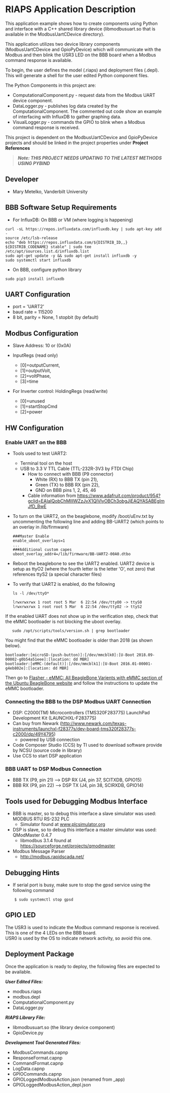 # RIAPS Application Description
This application example shows how to create components using Python and interface with a C++
shared library device (libmodbusuart.so that is available in the ModbusUartCDevice directory).

This application utilizes two device library components (ModbusUartCDevice and GpioPyDevice)
which will communicate with the Modbus and then blink the USR3 LED on the BBB board when a Modbus
command response is available.

To begin, the user defines the model (.riaps) and deployment files (.depl). This will generate
a shell for the user edited Python component files.

The Python Components in this project are:
* ComputationalComponent.py - request data from the Modbus UART device component.
* DataLogger.py - publishes log data created by the ComputationalComponent. The commented out code show an example of interfacing with InfluxDB to gather graphing data.
* VisualLogger.py - commands the GPIO to blink when a Modbus command response is received.

This project is dependent on the ModbusUartCDevice and GpioPyDevice projects and should be linked in the project properties under **Project References**

> ***Note:  THIS PROJECT NEEDS UPDATING TO THE LATEST METHODS USING PYBIND***

## Developer
* Mary Metelko, Vanderbilt University

## BBB Software Setup Requirements
* For InfluxDB: On BBB or VM (where logging is happening)
```
curl -sL https://repos.influxdata.com/influxdb.key | sudo apt-key add -      
source /etc/lsb-release     
echo "deb https://repos.influxdata.com/${DISTRIB_ID,,} ${DISTRIB_CODENAME} stable" | sudo tee /etc/apt/sources.list.d/influxdb.list     
sudo apt-get update -y && sudo apt-get install influxdb -y      
sudo systemctl start influxdb
```

* On BBB, configure python library
```
sudo pip3 install influxdb
```

## UART Configuration
* port = 'UART2'
* baud rate = 115200
* 8 bit, parity = None, 1 stopbit (by default)

## Modbus Configuration
* Slave Address:  10 or (0x0A)

* InputRegs (read only)
  - [0]=outputCurrent,
  - [1]=outputVolt,
  - [2]=voltPhase,
  - [3]=time

* For Inverter control:  HoldingRegs (read/write)
  - [0]=unused
  - [1]=startStopCmd
  - [2]=power

## HW Configuration
### Enable UART on the BBB
* Tools used to test UART2:  
  - Terminal tool on the host
  - USB to 3.3 V TTL Cable (TTL-232R-3V3 by FTDI Chip)
    - How to connect with BBB (P9 connector)
      - White (RX) to BBB TX (pin 21),
      - Green (TX) to BBB RX (pin 22),
      - GND on BBB pins 1, 2, 45, 46
    - Cable information from https://www.adafruit.com/product/954?gclid=EAIaIQobChMIlIWZzJvX1QIVlyOBCh3obgJjEAQYASABEgImJfD_BwE

* To turn on the UART2, on the beaglebone, modify /boot/uEnv.txt by uncommenting the following line and adding BB-UART2
(which points to an overlay in /lib/firmware)

  ```
  ###Master Enable
  enable_uboot_overlays=1
  ...
  ###Additional custom capes
  uboot_overlay_addr4=/lib/firmware/BB-UART2-00A0.dtbo
  ```

* Reboot the beaglebone to see the UART2 enabled. UART2 device is setup as ttyO2 (where the fourth letter
is the letter 'O', not zero) that references ttyS2 (a special character files)

* To verify that UART2 is enabled, do the following

  ```
  ls -l /dev/ttyO*

  lrwxrwxrwx 1 root root 5 Mar  6 22:54 /dev/ttyO0 -> ttyS0
  lrwxrwxrwx 1 root root 5 Mar  6 22:54 /dev/ttyO2 -> ttyS2
  ```

If the enabled UART does not show up in the verification step, check that the eMMC bootloader is not blocking the uboot overlay.  

```
   sudo /opt/scripts/tools/version.sh | grep bootloader
```

You might find that the eMMC bootloader is older than 2018 (as shown below).  

```
bootloader:[microSD-(push-button)]:[/dev/mmcblk0]:[U-Boot 2018.09-00002-g0b54a51eee]:[location: dd MBR]
bootloader:[eMMC-(default)]:[/dev/mmcblk1]:[U-Boot 2016.01-00001-g4eb802e]:[location: dd MBR]
```

Then go to [Flasher - eMMC: All BeagleBone Varients with eMMC section of the Ubuntu BeagleBone website](https://elinux.org/BeagleBoardUbuntu) and follow the instructions to update the eMMC bootloader.

### Connecting the BBB to the DSP Modbus UART Connection
* DSP:  C2000(TM) Microcontrollers (TMS320F28377S) LaunchPad Development Kit (LAUNCHXL-F28377S)
* Can buy from Newark (http://www.newark.com/texas-instruments/launchxl-f28377s/dev-board-tms320f28377s-c2000/dp/49Y4795)
  - powered by USB connection
* Code Composer Studio (CCS) by TI used to download software provide by NCSU (source code in library)
* Use CCS to start DSP application

### BBB UART to DSP Modbus Connection
* BBB TX (P9, pin 21) --> DSP RX (J4, pin 37, SCITXDB, GPIO15)
* BBB RX (P9, pin 22) --> DSP TX (J4, pin 38, SCIRXDB, GPIO14)

## Tools used for Debugging Modbus Interface  
* BBB is master, so to debug this interface a slave simulator was used: MODBUS RTU RS-232 PLC
  - Simulator found at www.plcsimulator.org
* DSP is slave, so to debug this interface a master simulator was used: QModMaster 0.4.7
  - libmodbus 3.1.4 found at https://sourceforge.net/projects/qmodmaster
* Modbus Message Parser
  - http://modbus.rapidscada.net/

## Debugging Hints
* If serial port is busy, make sure to stop the gpsd service using the following command
```
	$ sudo systemctl stop gpsd
```

## GPIO LED
The USR3 is used to indicate the Modbus command response is received.  This is one of the 4 LEDs on the BBB board.  
USR0 is used by the OS to indicate network activity, so avoid this one.

## Deployment Package
Once the application is ready to deploy, the following files are expected to be available.

***User Edited Files:***
* modbus.riaps
* modbus.depl
* ComputationalComponent.py
* DataLogger.py

***RIAPS Library File:***
* libmodbusuart.so (the library device component)
* GpioDevice.py

***Development Tool Generated Files:***
* ModbusCommands.capnp
* ResponseFormat.capnp
* CommandFormat.capnp
* LogData.capnp
* GPIOCommands.capnp
* GPIOLoggedModbusAction.json (renamed from _app)
* GPIOLoggedModbusAction_depl.json
